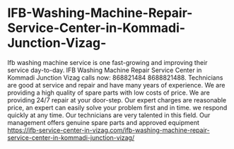 # IFB-Washing-Machine-Repair-Service-Center-in-Kommadi-Junction-Vizag-
Ifb washing machine service is one fast-growing and improving their service day-to-day. IFB Washing Machine Repair Service Center in Kommadi Junction Vizag calls now: 868821484 8688821488. Technicians are good at service and repair and have many years of experience. We are providing a high quality of spare parts with low costs of price. We are providing 24/7 repair at your door-step. Our expert charges are reasonable price, an expert can easily solve your problem first and in time. we respond quickly at any time. Our technicians are very talented in this field. Our management offers genuine spare parts and approved equipment https://ifb-service-center-in-vizag.com/ifb-washing-machine-repair-service-center-in-kommadi-junction-vizag/

